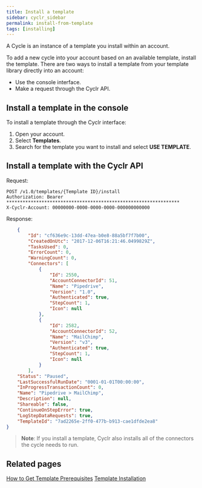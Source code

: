 ```yaml
---
title: Install a template
sidebar: cyclr_sidebar
permalink: install-from-template
tags: [installing]
---
```


A Cycle is an instance of a template you install within an account.

To add a new cycle into your account based on an available template, install the template. There are two ways to install a template from your template library directly into an account:

* Use the console interface.
* Make a request through the Cyclr API.

## Install a template in the console

To install a template through the Cyclr interface:

1. Open your account.
2. Select **Templates**.
3. Search for the template you want to install and select **USE TEMPLATE**.

## Install a template with the Cyclr API

Request:

````http
POST /v1.0/templates/{Template ID}/install
Authorization: Bearer ****************************************************************
X-Cyclr-Account: 00000000-0000-0000-0000-000000000000
````

Response:

````json
    {
        "Id": "cf636e9c-13dd-47ea-b0e8-88a5bf7f7b00",
        "CreatedOnUtc": "2017-12-06T16:21:46.0499829Z",
        "TasksUsed": 0,
        "ErrorCount": 0,
        "WarningCount": 0,
        "Connectors": [
            {
                "Id": 2550,
                "AccountConnectorId": 51,
                "Name": "Pipedrive",
                "Version": "1.0",
                "Authenticated": true,
                "StepCount": 1,
                "Icon": null
            },
            {
                "Id": 2582,
                "AccountConnectorId": 52,
                "Name": "MailChimp",
                "Version": "v3",
                "Authenticated": true,
                "StepCount": 1,
                "Icon": null
            }
        ],
    "Status": "Paused",
    "LastSuccessfulRunDate": "0001-01-01T00:00:00",
    "InProgressTransactionCount": 0,
    "Name": "Pipedrive > MailChimp",
    "Description": null,
    "Shareable": false,
    "ContinueOnStepError": true,
    "LogStepDataRequests": true,
    "TemplateId": "7ad2265e-2ff0-477b-b913-cae1dfde2ea8"
}
````

> **Note**: If you install a template, Cyclr also installs all of the connectors the cycle needs to run.

## Related pages

[How to Get Template Prerequisites](./get-cycle-prerequisites)
[Template Installation](./template-installation)
